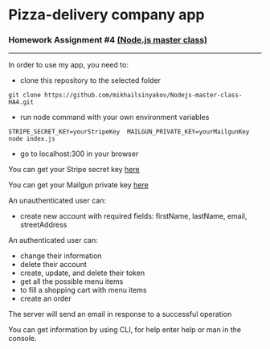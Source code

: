 # Pizza-delivery company app
### Homework Assignment #4 [(Node.js master class)](https://pirple.thinkific.com)
___
In order to use my app, you need to:
- clone this repository to the selected folder
 ~~~
git clone https://github.com/mikhailsinyakov/Nodejs-master-class-HA4.git
 ~~~
- run node command with your own environment variables
~~~
STRIPE_SECRET_KEY=yourStripeKey  MAILGUN_PRIVATE_KEY=yourMailgunKey node index.js
~~~
- go to localhost:300 in your browser

You can get your Stripe secret key  [here](https://dashboard.stripe.com/account/apikeys)

You can get your Mailgun private key  [here](https://app.mailgun.com/app/account/security)

An unauthenticated user can:
 - create new account with required fields: firstName, lastName, email, streetAddress

An authenticated user can:
 - change their information
 - delete their account
 - create, update, and delete their token
 - get all the possible menu items
 - to fill a shopping cart with menu items
 - create an order

The server will send an email in response to a successful operation

You can get information by using CLI, for help enter help or man in the console.
